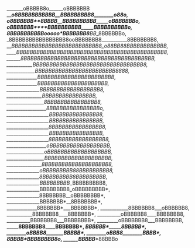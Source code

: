 _______oBBBBB8o______oBBBBBBB
_____o8BBBBBBBBBBB__BBBBBBBBB8________o88o,
___o8BBBBBB**8BBBB__BBBBBBBBBB_____oBBBBBBBo,
__oBBBBBBB*___***___BBBBBBBBBB_____BBBBBBBBBBo,
_8BBBBBBBBBBooooo___*BBBBBBB8______*BB*_8BBBBBBo,
_8BBBBBBBBBBBBBBBB8ooBBBBBBB8___________8BBBBBBB8,
__*BBBBBBBBBBBBBBBBBBBBBBBBBB8_o88BB88BBBBBBBBBBBB,
____*BBBBBBBBBBBBBBBBBBBBBBBBBBBBBBBBBBBBBBBBBBBB8,
______**8BBBBBBBBBBBBBBBBBBBBBBBBBBBBBBBBBBBBBBB*,
___________*BBBBBBBBBBBBBBBBBBBBBBBBBBBBBBBBB8*,
____________*BBBBBBBBBBBBBBBBBBBBBBBB8888**,
_____________BBBBBBBBBBBBBBBBBBBBBBB*,
_____________*BBBBBBBBBBBBBBBBBBBBB*,
______________*BBBBBBBBBBBBBBBBBB8,
_______________*BBBBBBBBBBBBBBBB*,
________________8BBBBBBBBBBBBBBB8,
_________________8BBBBBBBBBBBBBBBo,
__________________BBBBBBBBBBBBBBB8,
__________________BBBBBBBBBBBBBBBB,
__________________8BBBBBBBBBBBBBBB8,
__________________*BBBBBBBBBBBBBBBB,
__________________8BBBBBBBBBBBBBBBB8,
_________________oBBBBBBBBBBBBBBBBBB,
________________oBBBBBBBBBBBBBBBBBBB,
________________BBBBBBBBBBBBBBBBBBBB,
_______________8BBBBBBBBBBBBBBBBBBB8,
______________oBBBBBBBBB88BBBBBBBBB8,
______________8BBBBBBBBB*8BBBBBBBBB*,
______________BBBBBBBBB*_BBBBBBBBB8,
______________BBBBBBBB8_oBBBBBBBBB*,
______________8BBBBBBB__oBBBBBBBB*,
______________BBBBBBB*__8BBBBBBB*,
_____________8BBBBBB*___BBBBBBB*,
____________8BBBBBB8___oBBBBBB8,
___________8BBBBBB8____8BBBBBB*,
__________oBBBBBB8____BBBBBBB8,
__________BBBBBBB8___BBBBBBBB*,
_________oBBBBBBB8___BBBBBBBB,
_________8BBBBBB8____BBBBBBB*,
_________BBBBBB*_____8BBBBB*,
________oBBBB8_______BBBBB*,
________oBBB8________BBBB*,
______8BBBB*_______*BBBBBBBB8o,
______BBBBB*____________*88BBBo
